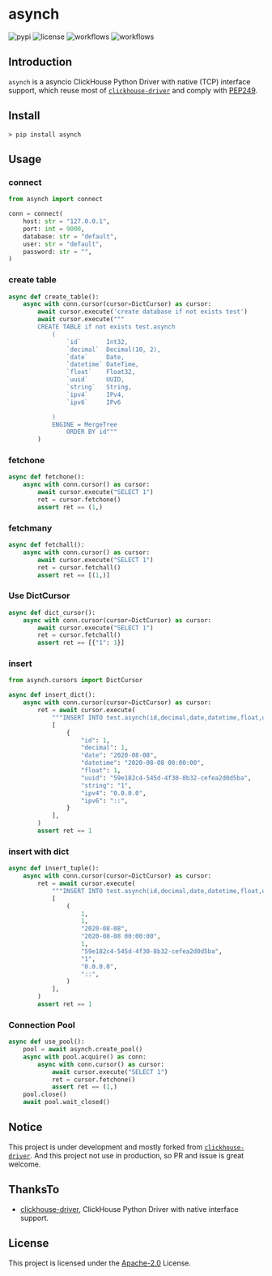 # asynch

![pypi](https://img.shields.io/pypi/v/asynch.svg?style=flat)
![license](https://img.shields.io/github/license/long2ice/asynch)
![workflows](https://github.com/long2ice/asynch/workflows/pypi/badge.svg)
![workflows](https://github.com/long2ice/asynch/workflows/ci/badge.svg)

## Introduction

`asynch` is a asyncio ClickHouse Python Driver with native (TCP) interface support, which reuse most of [`clickhouse-driver`](https://github.com/mymarilyn/clickhouse-driver) and comply with [PEP249](https://www.python.org/dev/peps/pep-0249/).

## Install

```shell
> pip install asynch
```

## Usage

### connect

```python
from asynch import connect

conn = connect(
    host: str = "127.0.0.1",
    port: int = 9000,
    database: str = "default",
    user: str = "default",
    password: str = "",
)
```

### create table

```python
async def create_table():
    async with conn.cursor(cursor=DictCursor) as cursor:
        await cursor.execute('create database if not exists test')
        await cursor.execute("""
        CREATE TABLE if not exists test.asynch
            (
                `id`       Int32,
                `decimal`  Decimal(10, 2),
                `date`     Date,
                `datetime` DateTime,
                `float`    Float32,
                `uuid`     UUID,
                `string`   String,
                `ipv4`     IPv4,
                `ipv6`     IPv6

            )
            ENGINE = MergeTree
                ORDER BY id"""
        )
```

### fetchone

```python
async def fetchone():
    async with conn.cursor() as cursor:
        await cursor.execute("SELECT 1")
        ret = cursor.fetchone()
        assert ret == (1,)
```

### fetchmany

```python
async def fetchall():
    async with conn.cursor() as cursor:
        await cursor.execute("SELECT 1")
        ret = cursor.fetchall()
        assert ret == [(1,)]
```

### Use DictCursor

```python
async def dict_cursor():
    async with conn.cursor(cursor=DictCursor) as cursor:
        await cursor.execute("SELECT 1")
        ret = cursor.fetchall()
        assert ret == [{"1": 1}]
```

### insert

```python
from asynch.cursors import DictCursor

async def insert_dict():
    async with conn.cursor(cursor=DictCursor) as cursor:
        ret = await cursor.execute(
            """INSERT INTO test.asynch(id,decimal,date,datetime,float,uuid,string,ipv4,ipv6) VALUES""",
            [
                {
                    "id": 1,
                    "decimal": 1,
                    "date": "2020-08-08",
                    "datetime": "2020-08-08 00:00:00",
                    "float": 1,
                    "uuid": "59e182c4-545d-4f30-8b32-cefea2d0d5ba",
                    "string": "1",
                    "ipv4": "0.0.0.0",
                    "ipv6": "::",
                }
            ],
        )
        assert ret == 1
```

### insert with dict

```python
async def insert_tuple():
    async with conn.cursor(cursor=DictCursor) as cursor:
        ret = await cursor.execute(
            """INSERT INTO test.asynch(id,decimal,date,datetime,float,uuid,string,ipv4,ipv6) VALUES""",
            [
                (
                    1,
                    1,
                    "2020-08-08",
                    "2020-08-08 00:00:00",
                    1,
                    "59e182c4-545d-4f30-8b32-cefea2d0d5ba",
                    "1",
                    "0.0.0.0",
                    "::",
                )
            ],
        )
        assert ret == 1
```

### Connection Pool

```python
async def use_pool():
    pool = await asynch.create_pool()
    async with pool.acquire() as conn:
        async with conn.cursor() as cursor:
            await cursor.execute("SELECT 1")
            ret = cursor.fetchone()
            assert ret == (1,)
    pool.close()
    await pool.wait_closed()
```

## Notice

This project is under development and mostly forked from [`clickhouse-driver`](https://github.com/mymarilyn/clickhouse-driver). And this project not use in production, so PR and issue is great welcome.

## ThanksTo

- [clickhouse-driver](https://github.com/mymarilyn/clickhouse-driver), ClickHouse Python Driver with native interface support.

## License

This project is licensed under the [Apache-2.0](https://github.com/long2ice/asynch/blob/master/LICENSE) License.
